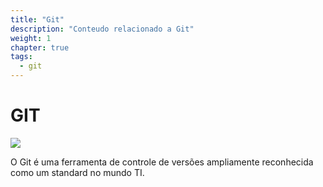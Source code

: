 ```yaml
---
title: "Git" 
description: "Conteudo relacionado a Git"
weight: 1
chapter: true
tags:
  - git
---
```


# GIT

![](https://www.hostinger.com.br/tutoriais/wp-content/uploads/sites/12/2019/06/Os-Melhores-Clientes-Git-GUI-de-2019-para-Windows-Linux-e-Mac.png)

O Git é uma ferramenta de controle de versões ampliamente reconhecida como um standard no mundo TI.

